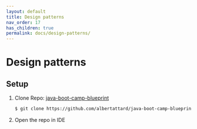```yaml
---
layout: default
title: Design patterns
nav_order: 17
has_children: true
permalink: docs/design-patterns/
---
```


# Design patterns

## Setup

1. Clone Repo: [java-boot-camp-blueprint](https://github.com/albertattard/java-boot-camp-blueprint)

    ```bash
    $ git clone https://github.com/albertattard/java-boot-camp-blueprint.git
    ```

1. Open the repo in IDE
